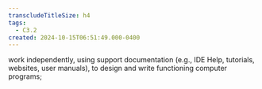```yaml
---
transcludeTitleSize: h4
tags:
  - C3.2
created: 2024-10-15T06:51:49.000-0400
---
```

work independently, using support documentation (e.g., IDE Help, tutorials, websites, user manuals), to design and write functioning computer programs;